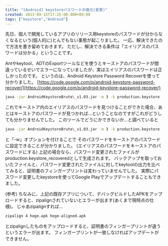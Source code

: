 ```yaml
---
title: "[Android] keystoreパスワードの復元(変更)"
created: 2013-09-15T17:25:00.000+09:00
tags: ["keystore","Android"]
---
```

先日、個人で開発しているアプリのリリース用keystoreのパスワードが分からなくなるという(個人的に)とんでもない事態が起こりました。
一応、解決できたので方法を書き留めておきます。
ただし、解決できる条件は「エイリアスのパスワードは分かる」ということです。
<!--more-->
Antやkeytool、ADTのExportツールなどを使うとキーストアのパスワードが間違っているせいでエラーになっていましたが、実はエイリアスのパスワードは正しかったのです。
というのは、Android Keystore Password Recoverを使って分かりました。
[https://code.google.com/p/android-keystore-password-recover/](https://code.google.com/p/android-keystore-password-recover/)

```sh
java -jar AndroidKeystoreBrute\_v1.03.jar -m 3 -k production.keystore -d wordlist.txt
```

これでキーストア内のエイリアスのパスワードを見つけることができた場合、あとはキーストアのパスワードが見つかれば…ということなのですがこれがどうしても分かりませんでした。
このツールでどうにかできないか…と調べていると

```sh
java -jar AndroidKeystoreBrute\_v1.03.jar -m 3 -k production.keystore -d wordlist.txt -w
```

と「-w」オプションを付けることで
そのパスワードをキーストアのパスワードに設定できることが分かりました。
(エイリアスのパスワードをキーストアのパスワードにする)
上記の場合なら、パスワード変更されたファイルがproduction.keystore\_recoveredとして生成されます。
バックアップを取っておいたファイルと、パスワード変更されたファイルに対してkeytoolの出力を比べてみると、証明書のフィンガープリントは変わっていませんでした。
実際にパスワード変更したkeystoreを使ってGoogle Playでアップデートすることもできました。

(参考)
ちなみに、上記の既存アプリについて、デバッグビルドしたAPKをアップロードすると、zipalignされていないとエラーが出ます(あくまで現時点の仕様)。
じゃあzipalignすれば…

```sh
zipalign 4 hoge.apk hoge-aligned.apk
```

とzipalignしたものをアップロードすると、証明書のフィンガープリントが違うというエラーが出ます。
フィンガープリントが一致しなければアップデートができません。
